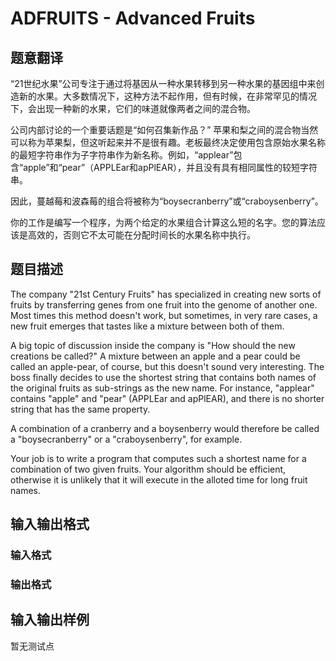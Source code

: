 # ADFRUITS - Advanced Fruits

## 题意翻译

“21世纪水果”公司专注于通过将基因从一种水果转移到另一种水果的基因组中来创造新的水果。大多数情况下，这种方法不起作用，但有时候，在非常罕见的情况下，会出现一种新的水果，它们的味道就像两者之间的混合物。

公司内部讨论的一个重要话题是“如何召集新作品？” 苹果和梨之间的混合物当然可以称为苹果梨，但这听起来并不是很有趣。老板最终决定使用包含原始水果名称的最短字符串作为子字符串作为新名称。例如，“applear”包含“apple”和“pear”（APPLEar和apPlEAR），并且没有具有相同属性的较短字符串。

因此，蔓越莓和波森莓的组合将被称为“boysecranberry”或“craboysenberry”。

你的工作是编写一个程序，为两个给定的水果组合计算这么短的名字。您的算法应该是高效的，否则它不太可能在分配时间长的水果名称中执行。

## 题目描述

The company "21st Century Fruits" has specialized in creating new sorts of fruits by transferring genes from one fruit into the genome of another one. Most times this method doesn't work, but sometimes, in very rare cases, a new fruit emerges that tastes like a mixture between both of them.

A big topic of discussion inside the company is "How should the new creations be called?" A mixture between an apple and a pear could be called an apple-pear, of course, but this doesn't sound very interesting. The boss finally decides to use the shortest string that contains both names of the original fruits as sub-strings as the new name. For instance, "applear" contains "apple" and "pear" (APPLEar and apPlEAR), and there is no shorter string that has the same property.

A combination of a cranberry and a boysenberry would therefore be called a "boysecranberry" or a "craboysenberry", for example.

Your job is to write a program that computes such a shortest name for a combination of two given fruits. Your algorithm should be efficient, otherwise it is unlikely that it will execute in the alloted time for long fruit names.

## 输入输出格式

### 输入格式

### 输出格式

## 输入输出样例

暂无测试点

